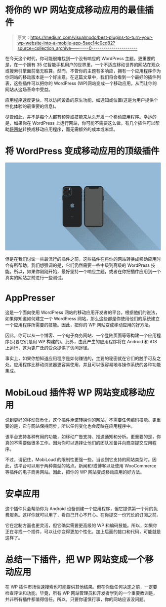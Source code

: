 # 将你的 WP 网站变成移动应用的最佳插件

> 原文：<https://medium.com/visualmodo/best-plugins-to-turn-your-wp-website-into-a-mobile-app-5aec14c0cd82?source=collection_archive---------0----------------------->

在今天这个时代，你可能很难找到一个没有响应的 WordPress 主题。更重要的是，在一个拥有 35 亿智能手机用户的世界里，一个不适应移动世界的网站在观众或搜索引擎面前毫无胜算。然而，不管你的主题有多响应，拥有一个应用程序作为你网站的移动版本是一个好主意。在这篇文章中，我们将会看到一个最好的插件列表，这些插件可以把你的 WordPress (WP)网站变成一个移动应用，从而让你的网站从这场革命中受益。

应用程序速度更快，可以访问设备的原生功能，如通知或位置(这是为用户提供个性化体验的最重要的信息)。

尽管如此，并不是每个人都有预算或技能来从头开发一个移动应用程序。幸运的是，如果你在 WordPress 上运行网站，你可能不需要这么做。有几个插件可以帮助[将网站](https://visualmodo.com/how-to-migrate-a-wordpress-website-to-any-destination-using-wpvivid-backup-plugin/)转换成移动应用程序，而无需额外的成本或麻烦。

# 将 WordPress 变成移动应用的顶级插件

![](img/00402722fcb3eaf71039c0de1792d7ed.png)

但是在我们讨论一些最流行的插件之前，这些插件在将你的网站转换成移动应用时会有所帮助，我们想强调的是，它们仍然需要一些中级到高级的 WordPress 技能。所以，如果你刚刚开始，最好坚持一个响应主题，或者在你把插件应用到一个真实的网站之前进行一些测试。

# AppPresser

这是一个面向使用 WordPress 网站的移动应用开发者的平台。根据他们的说法，如果你知道如何建立一个 WordPress 网站，那么这些都是你使用他们的系统建立一个应用程序所需要的技能。因此，把你的 WP 网站变成移动应用的好方法。

因此，你可以从一个博客、一个电子商务网站、一个登陆页面等等构建一个应用程序(只要它们是用 WP 构建的)。此外，由此产生的应用程序将在 Android 和 iOS 上运行，这为更广泛的受众提供了访问途径。

事实上，如果你想知道应用程序是如何赚钱的，主要的秘密就在它们的触手可及之处。应用程序比移动浏览器更容易使用，并且可以很容易地与操作系统的各种功能集成。

# MobiLoud 插件将 WP 网站变成移动应用

说到更好的移动货币化，这个插件承诺转换你的网站，不需要任何编码技能。更重要的是，它与网站保持同步，所以任何变化也会反映在应用程序中。

该平台支持各种有用的功能，如移动广告支持、推送通知和分析。更重要的是，你真的不需要做很多工作。因为你可以选择让他们的团队准备并向商店提交应用程序。

不过，请记住，MobiLoud 的限制性更强一些。当谈到它支持的网站类型时。因此，该平台可以用于两种类型的站点。新闻和/或博客以及使用 WooCommerce 等插件的电子商务网站。因此，把你的 WP 网站变成移动应用的好方法。

# 安卓应用

这个插件只会帮助你为 Android 设备创建一个应用程序，但它提供第一个月的免费服务。这样你就可以用了，看自己开心不开心。在你提交一份冗长的订阅之前。

它在定制方面也更灵活，但它确实需要更高级的 WP 和编码技能。所以，如果你正在寻找一个插件，可以让你变得更加个性化。加上后面的接口和代码，可能就是这样了。

# 总结一下插件，把 WP 网站变成一个移动应用

在 WP 插件市场快速搜索也可能提供其他结果。但在你做任何决定之前，一定要检查评论和功能。毕竟，所有 WP 网站管理员和开发者学到的一个重要教训是，并非所有插件都值得信任。所以，只要你谨慎行事，你的网站应该没问题。